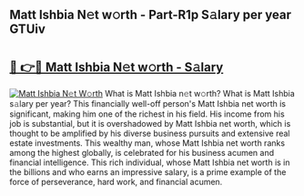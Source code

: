 ## Matt Ishbia N𝚎t w𝚘rth - Part-R1p S𝚊lary per year GTUiv

# <h2><a href="http://gc3srq.nevu.top/?p=Matt+Ishbia">🔗 👉🔴 Matt Ishbia N𝚎t w𝚘rth - S𝚊lary</a></h2>

[![Matt Ishbia N𝚎t W𝚘rth](https://i.imgur.com/Oavwk0R.jpeg)](http://gc3srq.nevu.top/?p=Matt+Ishbia)
What is Matt Ishbia n𝚎t w𝚘rth? What is Matt Ishbia s𝚊lary per year?
This financially well-off person's Matt Ishbia net worth is significant, making him one of the richest in his field. His income from his job is substantial, but it is overshadowed by Matt Ishbia net worth, which is thought to be amplified by his diverse business pursuits and extensive real estate investments. This wealthy man, whose Matt Ishbia net worth ranks among the highest globally, is celebrated for his business acumen and financial intelligence. This rich individual, whose Matt Ishbia net worth is in the billions and who earns an impressive salary, is a prime example of the force of perseverance, hard work, and financial acumen.
